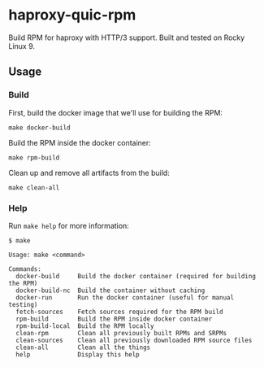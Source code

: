 # haproxy-quic-rpm
Build RPM for haproxy with HTTP/3 support. Built and tested on Rocky Linux 9.

## Usage

### Build
First, build the docker image that we'll use for building the RPM:
```
make docker-build
```

Build the RPM inside the docker container:
```
make rpm-build
```

Clean up and remove all artifacts from the build:
```
make clean-all
```

### Help
Run `make help` for more information:
```
$ make

Usage: make <command>

Commands:
  docker-build     Build the docker container (required for building the RPM)
  docker-build-nc  Build the container without caching
  docker-run       Run the docker container (useful for manual testing)
  fetch-sources    Fetch sources required for the RPM build
  rpm-build        Build the RPM inside docker container
  rpm-build-local  Build the RPM locally
  clean-rpm        Clean all previously built RPMs and SRPMs
  clean-sources    Clean all previously downloaded RPM source files
  clean-all        Clean all the things
  help             Display this help
```

